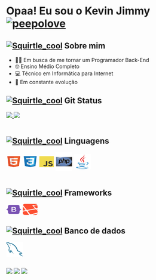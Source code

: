 <h1> Opaa! Eu sou o Kevin Jimmy <a href="https://emoji.gg/emoji/4936-peepolove"><img src="https://emoji.gg/assets/emoji/4936-peepolove.png" width="34px" height="34px" alt="peepolove"></a> </h1>

<h2><a href="https://emoji.gg/emoji/5016-squirtle-cool"><img src="https://emoji.gg/assets/emoji/5016-squirtle-cool.png" width="24px" height="24px" alt="Squirtle_cool"></a> Sobre mim </h2>

- 👨‍💻 Em busca de me tornar um Programador Back-End
- 🤓 Ensino Médio Completo
- 💻 Técnico em Informática para Internet
- 🧠 Em constante evolução
##

<div>
  <h2><a href="https://emoji.gg/emoji/5016-squirtle-cool"><img src="https://emoji.gg/assets/emoji/5016-squirtle-cool.png" width="24px" height="24px" alt="Squirtle_cool"></a> Git Status </h2>
  <a href="https://github.com/kevinjimmy-dev">
  <img height="160em" src="https://github-readme-stats.vercel.app/api?username=kevinjimmy-dev&show_icons=true&theme=dark&include_all_commits=true&count_private=true"/>
  <img height="160em" src="https://github-readme-stats.vercel.app/api/top-langs/?username=kevinjimmy-dev&layout=compact&langs_count=7&theme=dark"/>
</div>
  
<div style="display: inline_block"><br>
  <h2><a href="https://emoji.gg/emoji/5016-squirtle-cool"><img src="https://emoji.gg/assets/emoji/5016-squirtle-cool.png" width="24px" height="24px" alt="Squirtle_cool"></a> Linguagens</h2>
  <img align="center" alt="HTML" height="30" width="40" src="https://raw.githubusercontent.com/devicons/devicon/master/icons/html5/html5-original.svg">
  <img align="center" alt="CSS" height="30" width="40" src="https://raw.githubusercontent.com/devicons/devicon/master/icons/css3/css3-original.svg">
  <img align="center" alt="JavaScript" height="30" width="40" src="https://raw.githubusercontent.com/devicons/devicon/master/icons/javascript/javascript-original.svg">
  <img align="center" alt="PHP" height="50" width="45" src="https://raw.githubusercontent.com/devicons/devicon/master/icons/php/php-original.svg">
  <img align="center" alt="Java" height="40" width="45" src="https://raw.githubusercontent.com/devicons/devicon/master/icons/java/java-original.svg">
</div>
  
<div style="display: inline_block"><br>
  <h2><a href="https://emoji.gg/emoji/5016-squirtle-cool"><img src="https://emoji.gg/assets/emoji/5016-squirtle-cool.png" width="24px" height="24px" alt="Squirtle_cool"></a> Frameworks</h2>
  <img align="center" alt="Boostrap" height="30" width="40" src="https://raw.githubusercontent.com/devicons/devicon/master/icons/bootstrap/bootstrap-plain.svg">
  <img align="center" alt="Laravel" height="30" width="40" src="https://raw.githubusercontent.com/devicons/devicon/master/icons/laravel/laravel-plain.svg">
</div>
  
<div style="display: inline_block">
  <h2><a href="https://emoji.gg/emoji/5016-squirtle-cool"><img src="https://emoji.gg/assets/emoji/5016-squirtle-cool.png" width="24px" height="24px" alt="Squirtle_cool"></a> Banco de dados</h2>
  <img align="center" alt="MySQL" height="40" width="45" src="https://raw.githubusercontent.com/devicons/devicon/master/icons/mysql/mysql-plain.svg">
</div>

##
  
<div>
  <a href= "https://www.instagram.com/kevin_jim.my/" target="_blank"><img src="https://img.shields.io/badge/-Instagram-%23E4405F?style=for-the-badge&logo=instagram&logoColor=white" target="_blank"></a>
    <a href= "https://www.linkedin.com/in/kevin-jimmy-5b4247211/" target="_blank"><img src="https://img.shields.io/badge/-LinkedIn-%230077B5?style=for-the-badge&logo=linkedin&logoColor=white" target="_blank"></a>
  <a href = "mailto:kevinjimmy.profissional@hotmail.com"><img src="https://img.shields.io/badge/Microsoft_Outlook-0078D4?style=for-the-badge&logo=microsoft-outlook&logoColor=white" target="_blank"></a>
</div>

